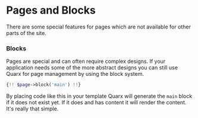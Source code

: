 # Pages and Blocks

There are some special features for pages which are not available for other parts of the site.

### Blocks

Pages are special and can often require complex designs. If your application needs some of the more abstract designs you can still use Quarx for page management by using the block system.

```php
{!! $page->block('main') !!}
```

By placing code like this in your template Quarx will generate the `main` block if it does not exist yet. If it does and has content it will render the content. It's really that simple.
